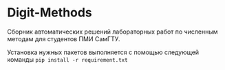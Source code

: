 # Digit-Methods
Сборник автоматических решений лабораторных работ по численным методам для студентов ПМИ СамГТУ.

Установка нужных пакетов выполняется с помощью следующей команды
`pip install -r requirement.txt`
